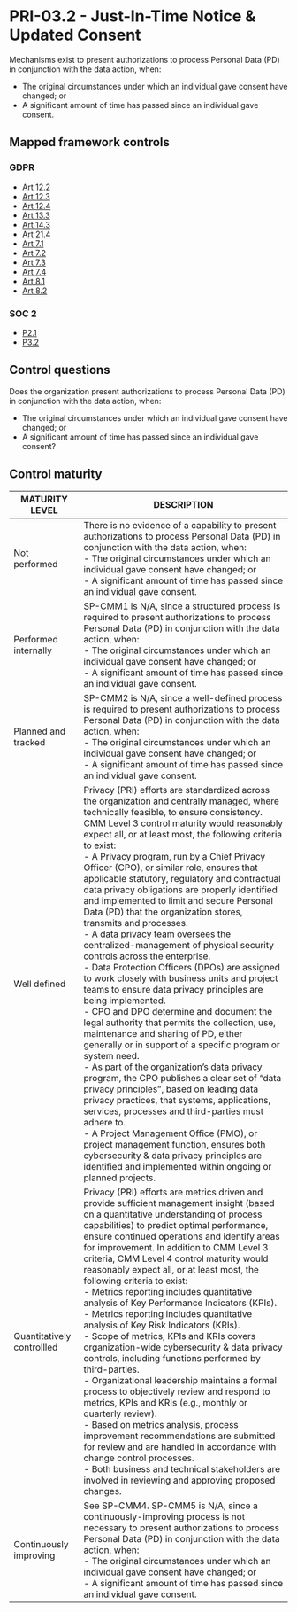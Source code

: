 # PRI-03.2 - Just-In-Time Notice & Updated Consent
Mechanisms exist to present authorizations to process Personal Data (PD) in conjunction with the data action, when:
- The original circumstances under which an individual gave consent have changed; or
- A significant amount of time has passed since an individual gave consent.
## Mapped framework controls
### GDPR
- [Art 12.2](../gdpr/art12.md#Article-122)
- [Art 12.3](../gdpr/art12.md#Article-123)
- [Art 12.4](../gdpr/art12.md#Article-124)
- [Art 13.3](../gdpr/art13.md#Article-133)
- [Art 14.3](../gdpr/art14.md#Article-143)
- [Art 21.4](../gdpr/art21.md#Article-214)
- [Art 7.1](../gdpr/art7.md#Article-71)
- [Art 7.2](../gdpr/art7.md#Article-72)
- [Art 7.3](../gdpr/art7.md#Article-73)
- [Art 7.4](../gdpr/art7.md#Article-74)
- [Art 8.1](../gdpr/art8.md#Article-81)
- [Art 8.2](../gdpr/art8.md#Article-82)
### SOC 2
- [P2.1](../soc2/p21.md)
- [P3.2](../soc2/p32.md)
## Control questions
Does the organization present authorizations to process Personal Data (PD) in conjunction with the data action, when:
- The original circumstances under which an individual gave consent have changed; or
- A significant amount of time has passed since an individual gave consent?
## Control maturity
|       MATURITY LEVEL       |                                                                                                                                                                                                                                                                                                                                                                                                                                                                                                                                                                                                                                                                                                                                               DESCRIPTION                                                                                                                                                                                                                                                                                                                                                                                                                                                                                                                                                                                                                                                                                                                                                |
|----------------------------|----------------------------------------------------------------------------------------------------------------------------------------------------------------------------------------------------------------------------------------------------------------------------------------------------------------------------------------------------------------------------------------------------------------------------------------------------------------------------------------------------------------------------------------------------------------------------------------------------------------------------------------------------------------------------------------------------------------------------------------------------------------------------------------------------------------------------------------------------------------------------------------------------------------------------------------------------------------------------------------------------------------------------------------------------------------------------------------------------------------------------------------------------------------------------------------------------------------------------------------------------------------------------------------------------------------------------------------------------------------------------------------------------------------------------------------------------------------------------------------------------------|
| Not performed              | There is no evidence of a capability to present authorizations to process Personal Data (PD) in conjunction with the data action, when:<br>- The original circumstances under which an individual gave consent have changed; or<br>- A significant amount of time has passed since an individual gave consent.                                                                                                                                                                                                                                                                                                                                                                                                                                                                                                                                                                                                                                                                                                                                                                                                                                                                                                                                                                                                                                                                                                                                                                                           |
| Performed internally       | SP-CMM1 is N/A, since a structured process is required to present authorizations to process Personal Data (PD) in conjunction with the data action, when:<br>- The original circumstances under which an individual gave consent have changed; or<br>- A significant amount of time has passed since an individual gave consent.                                                                                                                                                                                                                                                                                                                                                                                                                                                                                                                                                                                                                                                                                                                                                                                                                                                                                                                                                                                                                                                                                                                                                                         |
| Planned and tracked        | SP-CMM2 is N/A, since a well-defined process is required to present authorizations to process Personal Data (PD) in conjunction with the data action, when:<br>- The original circumstances under which an individual gave consent have changed; or<br>- A significant amount of time has passed since an individual gave consent.                                                                                                                                                                                                                                                                                                                                                                                                                                                                                                                                                                                                                                                                                                                                                                                                                                                                                                                                                                                                                                                                                                                                                                       |
| Well defined               | Privacy (PRI) efforts are standardized across the organization and centrally managed, where technically feasible, to ensure consistency. CMM Level 3 control maturity would reasonably expect all, or at least most, the following criteria to exist:<br>- A Privacy program, run by a Chief Privacy Officer (CPO), or similar role, ensures that applicable statutory, regulatory and contractual data privacy obligations are properly identified and implemented to limit and secure Personal Data (PD) that the organization stores, transmits and processes.<br>- A data privacy team oversees the centralized-management of physical security controls across the enterprise. <br>- Data Protection Officers (DPOs) are assigned to work closely with business units and project teams to ensure data privacy principles are being implemented.<br>- CPO and DPO determine and document the legal authority that permits the collection, use, maintenance and sharing of PD, either generally or in support of a specific program or system need.<br>- As part of the organization’s data privacy program, the CPO publishes a clear set of “data privacy principles”, based on leading data privacy practices, that systems, applications, services, processes and third-parties must adhere to. <br>- A Project Management Office (PMO), or project management function, ensures both cybersecurity & data privacy principles are identified and implemented within ongoing or planned projects. |
| Quantitatively controllled | Privacy (PRI) efforts are metrics driven and provide sufficient management insight (based on a quantitative understanding of process capabilities) to predict optimal performance, ensure continued operations and identify areas for improvement. In addition to CMM Level 3 criteria, CMM Level 4 control maturity would reasonably expect all, or at least most, the following criteria to exist:<br>- 	Metrics reporting includes quantitative analysis of Key Performance Indicators (KPIs).<br>- 	Metrics reporting includes quantitative analysis of Key Risk Indicators (KRIs).<br>- 	Scope of metrics, KPIs and KRIs covers organization-wide cybersecurity & data privacy controls, including functions performed by third-parties.<br>- 	Organizational leadership maintains a formal process to objectively review and respond to metrics, KPIs and KRIs (e.g., monthly or quarterly review).<br>- 	Based on metrics analysis, process improvement recommendations are submitted for review and are handled in accordance with change control processes.<br>- 	Both business and technical stakeholders are involved in reviewing and approving proposed changes.                                                                                                                                                                                                                                                                                                                                  |
| Continuously improving     | See SP-CMM4. SP-CMM5 is N/A, since a continuously-improving process is not necessary to present authorizations to process Personal Data (PD) in conjunction with the data action, when:<br>- The original circumstances under which an individual gave consent have changed; or<br>- A significant amount of time has passed since an individual gave consent.                                                                                                                                                                                                                                                                                                                                                                                                                                                                                                                                                                                                                                                                                                                                                                                                                                                                                                                                                                                                                                                                                                                                           |
